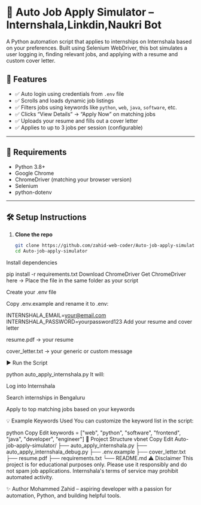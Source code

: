 # 🤖 Auto Job Apply Simulator – Internshala,Linkdin,Naukri Bot

A Python automation script that applies to internships on Internshala based on your preferences. Built using Selenium WebDriver, this bot simulates a user logging in, finding relevant jobs, and applying with a resume and custom cover letter.

## 🚀 Features

- ✅ Auto login using credentials from `.env` file
- ✅ Scrolls and loads dynamic job listings
- ✅ Filters jobs using keywords like `python`, `web`, `java`, `software`, etc.
- ✅ Clicks “View Details” → “Apply Now” on matching jobs
- ✅ Uploads your resume and fills out a cover letter
- ✅ Applies to up to 3 jobs per session (configurable)

---

## 🧰 Requirements

- Python 3.8+
- Google Chrome
- ChromeDriver (matching your browser version)
- Selenium
- python-dotenv

---

## 🛠 Setup Instructions

1. **Clone the repo**
   ```bash
   git clone https://github.com/zahid-web-coder/Auto-job-apply-simulator.git
   cd Auto-job-apply-simulator
Install dependencies

pip install -r requirements.txt
Download ChromeDriver
Get ChromeDriver here
→ Place the file in the same folder as your script

Create your .env file

Copy .env.example and rename it to .env:


INTERNSHALA_EMAIL=your@email.com
INTERNSHALA_PASSWORD=yourpassword123
Add your resume and cover letter

resume.pdf → your resume

cover_letter.txt → your generic or custom message

▶️ Run the Script

python auto_apply_internshala.py
It will:

Log into Internshala

Search internships in Bengaluru

Apply to top matching jobs based on your keywords

💡 Example Keywords Used
You can customize the keyword list in the script:

python
Copy
Edit
keywords = ["web", "python", "software", "frontend", "java", "developer", "engineer"]
📁 Project Structure
vbnet
Copy
Edit
Auto-job-apply-simulator/
├── auto_apply_internshala.py
├── auto_apply_internshala_debug.py
├── .env.example
├── cover_letter.txt
├── resume.pdf
├── requirements.txt
└── README.md
⚠️ Disclaimer
This project is for educational purposes only.
Please use it responsibly and do not spam job applications.
Internshala's terms of service may prohibit automated activity.

✨ Author
Mohammed Zahid – aspiring developer with a passion for automation, Python, and building helpful tools.


